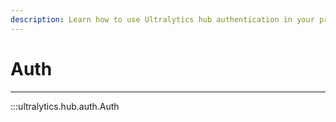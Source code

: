 ```yaml
---
description: Learn how to use Ultralytics hub authentication in your projects with examples and guidelines from the Auth page on Ultralytics Docs.
---
```


# Auth
---
:::ultralytics.hub.auth.Auth
<br><br>
